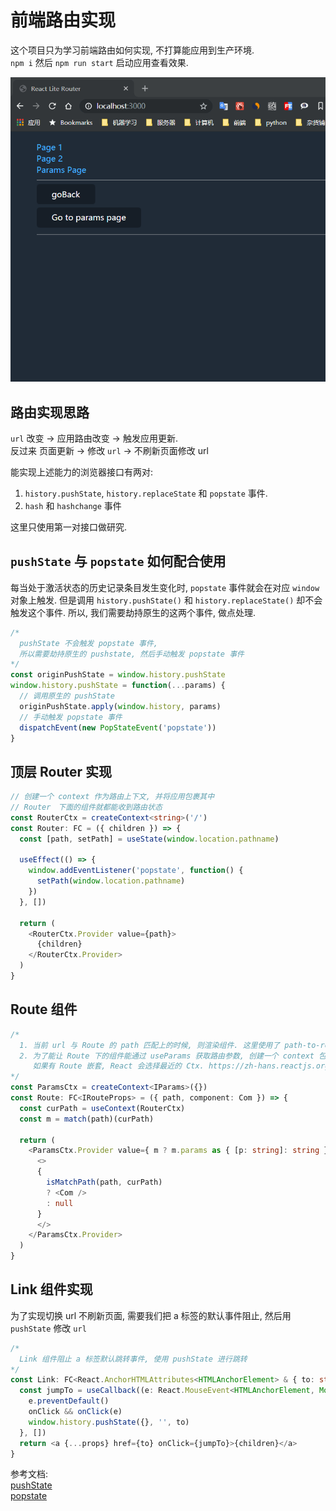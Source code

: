 # 前端路由实现

这个项目只为学习前端路由如何实现, 不打算能应用到生产环境.  
`npm i` 然后 `npm run start` 启动应用查看效果.

![前端路由实现](./snapshot.gif)

## 路由实现思路

`url` 改变 -> 应用路由改变 -> 触发应用更新.  
反过来
页面更新 -> 修改 `url` -> 不刷新页面修改 url

能实现上述能力的浏览器接口有两对:  

1. `history.pushState`, `history.replaceState` 和 `popstate` 事件.
2. `hash` 和 `hashchange` 事件

这里只使用第一对接口做研究. 

## `pushState` 与 `popstate` 如何配合使用

每当处于激活状态的历史记录条目发生变化时, `popstate` 事件就会在对应 `window` 对象上触发. 但是调用 `history.pushState()` 和 `history.replaceState()` 却不会触发这个事件. 所以, 我们需要劫持原生的这两个事件, 做点处理.

```js
/*
  pushState 不会触发 popstate 事件,
  所以需要劫持原生的 pushstate, 然后手动触发 popstate 事件
*/
const originPushState = window.history.pushState
window.history.pushState = function(...params) {
  // 调用原生的 pushState
  originPushState.apply(window.history, params)
  // 手动触发 popstate 事件
  dispatchEvent(new PopStateEvent('popstate'))
}
```

## 顶层 Router 实现

```ts
// 创建一个 context 作为路由上下文, 并将应用包裹其中
// Router　下面的组件就都能收到路由状态
const RouterCtx = createContext<string>('/')
const Router: FC = ({ children }) => {
  const [path, setPath] = useState(window.location.pathname)

  useEffect(() => {
    window.addEventListener('popstate', function() {
      setPath(window.location.pathname)
    })
  }, [])

  return (
    <RouterCtx.Provider value={path}>
      {children}
    </RouterCtx.Provider>
  )
}
```

## Route 组件

```ts
/*
  1. 当前 url 与 Route 的 path 匹配上的时候, 则渲染组件. 这里使用了 path-to-regexp 来方便解析 path.
  2. 为了能让 Route 下的组件能通过 useParams 获取路由参数, 创建一个 context 包裹要渲染的组件.
     如果有 Route 嵌套, React 会选择最近的 Ctx. https://zh-hans.reactjs.org/docs/context.html#contextprovider
*/
const ParamsCtx = createContext<IParams>({})
const Route: FC<IRouteProps> = ({ path, component: Com }) => {
  const curPath = useContext(RouterCtx)
  const m = match(path)(curPath)

  return (
    <ParamsCtx.Provider value={ m ? m.params as { [p: string]: string } : {} }>
      <>
      {
        isMatchPath(path, curPath)
        ? <Com />
        : null
      }
      </>
    </ParamsCtx.Provider>
  )
}
```

## Link 组件实现

为了实现切换 url 不刷新页面, 需要我们把 a 标签的默认事件阻止, 然后用 `pushState` 修改 `url`

```ts
/*
  Link 组件阻止 a 标签默认跳转事件, 使用 pushState 进行跳转
*/
const Link: FC<React.AnchorHTMLAttributes<HTMLAnchorElement> & { to: string }> = ({ to, children, onClick, ...props }) => {
  const jumpTo = useCallback((e: React.MouseEvent<HTMLAnchorElement, MouseEvent>) => {
    e.preventDefault()
    onClick && onClick(e)
    window.history.pushState({}, '', to)
  }, [])
  return <a {...props} href={to} onClick={jumpTo}>{children}</a>
}
```

参考文档:  
[pushState](https://developer.mozilla.org/zh-CN/docs/Web/API/History_API#%E6%B7%BB%E5%8A%A0%E5%92%8C%E4%BF%AE%E6%94%B9%E5%8E%86%E5%8F%B2%E8%AE%B0%E5%BD%95%E4%B8%AD%E7%9A%84%E6%9D%A1%E7%9B%AE)  
[popstate](https://developer.mozilla.org/zh-CN/docs/Web/API/Window/onpopstate)
